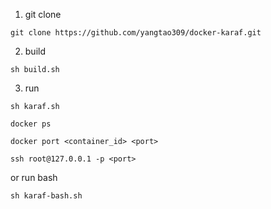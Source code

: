 

1. git clone
 
```
git clone https://github.com/yangtao309/docker-karaf.git
```

2. build 

```
sh build.sh
```

3. run

```
sh karaf.sh

docker ps 

docker port <container_id> <port>

ssh root@127.0.0.1 -p <port>
```

or run bash

```
sh karaf-bash.sh
```


